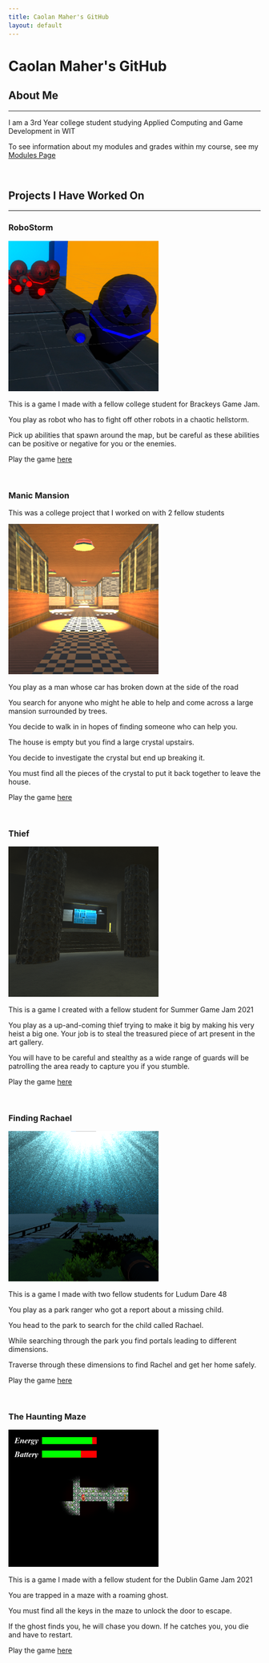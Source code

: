 ```yaml
---
title: Caolan Maher's GitHub
layout: default
---
```


<h1 class="center_heading"> Caolan Maher's GitHub </h1>

<link href="style.css" rel="stylesheet">

<h2 class="center_heading">About Me</h2>

<center><hr class="line"></center>

<p class="center_text">I am a 3rd Year college student studying Applied Computing and Game Development in WIT</p>
<p class="center_text">To see information about my modules and grades within my course, see my <a href="modules.html">Modules Page</a></p>

<br class="text_space">

<h2 class="center_heading">Projects I Have Worked On</h2>

<center><hr class="line"></center>

<h3> RoboStorm </h3>
<img class="float_right_project_image" src="images/RoboStorm.png" alt="RoboStorm" width="300" height="300" />

<p>This is a game I made with a fellow college student for Brackeys Game Jam.</p>
<p>You play as robot who has to fight off other robots in a chaotic hellstorm.</p>
<p>Pick up abilities that spawn around the map, but be careful as these abilities can be positive or negative for you or the enemies.</p>
<p>Play the game <a href="https://caolanmaher.itch.io/robo-storm">here</a></p>

<br class="text_space">

<h3> Manic Mansion </h3>

<p>This was a college project that I worked on with 2 fellow students</p>
<img class="float_right_project_image" src="images/ManicMansion.png" alt="Manic Mansion" width="300" height="300" />
<p>You play as a man whose car has broken down at the side of the road</p>
<p>You search for anyone who might he able to help and come across a large mansion surrounded by trees.</p>
<p>You decide to walk in in hopes of finding someone who can help you.</p>
<p>The house is empty but you find a large crystal upstairs.</p>
<p>You decide to investigate the crystal but end up breaking it.</p>
<p>You must find all the pieces of the crystal to put it back together to leave the house.</p>
<p>Play the game <a href="https://1drv.ms/u/s!AmzXbVAd1LLGhQZ9Dhf7JNmo8cjA?e=WjydTf">here</a></p>

<br class="text_space">

<h3> Thief </h3>

<img class="float_right_project_image" src="images/Thief.png" alt="Thief" width="300" width="300" />
<p>This is a game I created with a fellow student for Summer Game Jam 2021</p>
<p>You play as a up-and-coming thief trying to make it big by making his very heist a big one. Your job is to steal the treasured piece of art present in the art gallery.</p>
<p>You will have to be careful and stealthy as a wide range of guards will be patrolling the area ready to capture you if you stumble.</p>
<p>Play the game <a href="https://jakub-poczatek.itch.io/thief">here</a></p>

<br class="text_space">

<h3> Finding Rachael </h3>

<img class="float_right_project_image" src="images/FindingRachael.png" alt="Thief" width="300" width="300" />
<p>This is a game I made with two fellow students for Ludum Dare 48</p>
<p>You play as a park ranger who got a report about a missing child.</p>
<p>You head to the park to search for the child called Rachael.</p>
<p>While searching through the park you find portals leading to different dimensions.</p>
<p>Traverse through these dimensions to find Rachel and get her home safely.</p>
<p>Play the game <a href="https://1drv.ms/u/s!AmzXbVAd1LLGhGA7RnRWoU5N9gNb?e=SvFEvB">here</a></p>

<br class="text_space">

<h3> The Haunting Maze </h3>

<img class="float_right_project_image" src="images/HauntingMaze.png" alt="Thief" width="300" width="300" />
<p>This is a game I made with a fellow student for the Dublin Game Jam 2021
<p>You are trapped in a maze with a roaming ghost.</p>
<p>You must find all the keys in the maze to unlock the door to escape.</p>
<p>If the ghost finds you, he will chase you down. If he catches you, you die and have to restart.</p>
<p>Play the game <a href="https://1drv.ms/u/s!AmzXbVAd1LLGhHh49813PqYEcufm?e=uUxiGF">here</a></p>

<br class="text_space">
